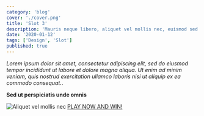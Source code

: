 ```yaml
---
category: 'blog'
cover: './cover.png'
title: 'Slot 3'
description: 'Mauris neque libero, aliquet vel mollis nec, euismod sed tellus. Mauris convallis dictum elit id volutpat.'
date: '2020-01-12'
tags: ['Design', 'Slot']
published: true
---
```


_Lorem ipsum dolor sit amet, consectetur adipiscing elit, sed do eiusmod tempor incididunt ut labore et dolore magna aliqua. Ut enim ad minim veniam, quis nostrud exercitation ullamco laboris nisi ut aliquip ex ea commodo consequat._.

**Sed ut perspiciatis unde omnis**

![Aliquet vel mollis nec](./cover.png)
[PLAY NOW AND WIN!](https://dev.d3lwtp2iy9l0hs.amplifyapp.com)